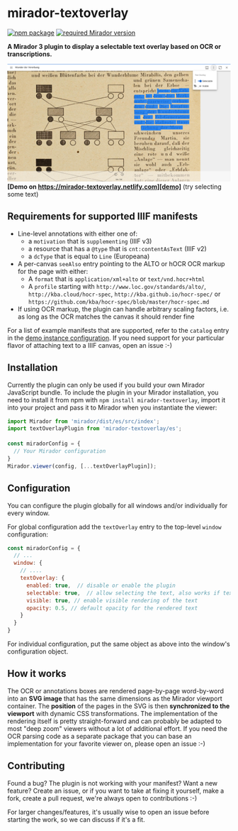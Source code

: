 # mirador-textoverlay

[![npm package][npm-badge]][npm]
[![required Mirador version][mirador-badge]][mirador]

**A Mirador 3 plugin to display a selectable text overlay based on OCR or transcriptions.**

[![Screenshot][screenshot]][demo]
**[Demo on https://mirador-textoverlay.netlify.com][demo]** (try selecting some text)

## Requirements for supported IIIF manifests

- Line-level annotations with either one of:
  - a `motivation` that is `supplementing` (IIIF v3)
  - a resource that has a `@type` that is `cnt:contentAsText`  (IIIF v2)
  - a `dcType` that is equal to `Line` (Europeana)
- A per-canvas `seeAlso` entry pointing to the ALTO or hOCR OCR markup for
  the page with either:
  - A `format` that is `application/xml+alto` or `text/vnd.hocr+html`
  - A `profile` starting with `http://www.loc.gov/standards/alto/`,
  `http://kba.cloud/hocr-spec`, `http://kba.github.io/hocr-spec/` or
  `https://github.com/kba/hocr-spec/blob/master/hocr-spec.md`
- If using OCR markup, the plugin can handle arbitrary scaling factors, i.e.
as long as the OCR matches the canvas it should render fine

For a list of example manifests that are supported, refer to the `catalog`
entry in the [demo instance configuration][demo-cfg-catalog]. If you need
support for your particular flavor of attaching text to a IIIF canvas, open
an issue :-)

[demo-cfg-catalog]: https://github.com/dbmdz/mirador-textoverlay/blob/master/demo/src/index.js#L5-L13

## Installation
Currently the plugin can only be used if you build your own Mirador JavaScript bundle.
To include the plugin in your Mirador installation, you need to install it
from npm with `npm install mirador-textoverlay`, import it into your project
and pass it to Mirador when you instantiate the viewer:

```javascript
import Mirador from 'mirador/dist/es/src/index';
import textOverlayPlugin from 'mirador-textoverlay/es';

const miradorConfig = {
  // Your Mirador configuration
}
Mirador.viewer(config, [...textOverlayPlugin]);
```

## Configuration
You can configure the plugin globally for all windows and/or individually for
every window.

For global configuration add the `textOverlay` entry to the top-level
`window` configuration:

```javascript
const miradorConfig = {
  // ...
  window: {
    // ....
    textOverlay: {
      enabled: true,  // disable or enable the plugin
      selectable: true,  // allow selecting the text, also works if text is not visible,
      visible: true, // enable visible rendering of the text
      opacity: 0.5, // default opacity for the rendered text
    }
  }
}
```
For individual configuration, put the same object as above into the window's
configuration object.

## How it works

The OCR or annotations boxes are rendered page-by-page word-by-word into an
**SVG image** that has the same dimensions as the Mirador viewport container.
The **position** of the pages in the SVG is then **synchronized to the
viewport** with dynamic CSS transformations. The implementation of the
rendering itself is pretty straight-forward and can probably be adapted to
most "deep zoom" viewers without a lot of additional effort.
If you need the OCR parsing code as a separate package that you can base an
implementation for your favorite viewer on, please open an issue :-)

## Contributing
Found a bug? The plugin is not working with your manifest? Want a new
feature? Create an issue, or if you want to take at fixing it yourself, make
a fork, create a pull request, we're always open to contributions :-)

For larger changes/features, it's usually wise to open an issue before
starting the work, so we can discuss if it's a fit.

[npm-badge]: https://img.shields.io/npm/v/mirador-textoverlay.png?style=flat-square
[npm]: https://www.npmjs.org/package/mirador-textoverlay

[mirador-badge]: https://img.shields.io/badge/Mirador-%E2%89%A53.0.0--rc.4-blueviolet 
[mirador]: https://github.com/ProjectMirador/mirador/releases/tag/v3.0.0-rc.4

[screenshot]: .docassets/screenshot.png
[demo]: https://mirador-textoverlay.netlify.com